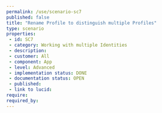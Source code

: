 ```yaml
---
permalink: /use/scenario-sc7
published: false
title: "Rename Profile to distinguish multiple Profiles"
type: scenario
properties:
 - id: SC7
 - category: Working with multiple Identities
 - description: 
 - customer: All
 - component: App
 - level: Advanced
 - implementation status: DONE
 - documentation status: OPEN
 - published: 
 - link to lucid: 
require:
required_by:
---
```

